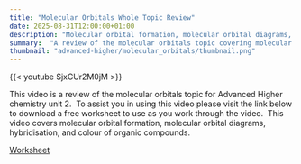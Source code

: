 ```yaml
---
title: "Molecular Orbitals Whole Topic Review"
date: 2025-08-31T12:00:00+01:00
description: "Molecular orbital formation, molecular orbital diagrams, hybridisation, and colour of organic compounds"
summary:  "A review of the molecular orbitals topic covering molecular orbital formation, molecular orbital diagrams, hybridisation, and colour of organic compounds."
thumbnail: "advanced-higher/molecular_orbitals/thumbnail.png"
---
```

{{< youtube SjxCUr2M0jM >}}

This video is a review of the molecular orbitals topic for Advanced Higher chemistry unit 2.  To assist you in using this video please visit the link below to download a free worksheet to use as you work through the video.  This video covers molecular orbital formation, molecular orbital diagrams, hybridisation, and colour of organic compounds.

[Worksheet](MolecularOrbitals.pdf)
